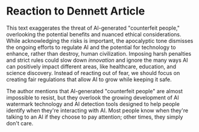 
# Reaction to Dennett Article

This text exaggerates the threat of AI-generated "counterfeit people," overlooking the potential benefits and nuanced ethical considerations.
While acknowledging the risks is important, the apocalyptic tone dismisses the ongoing efforts to regulate AI and the potential for technology to enhance, rather than destroy, human civilization. 
Imposing harsh penalties and strict rules could slow down _innovation_ and ignore the many ways AI can positively impact different areas, like healthcare, education, and science discovery. Instead of reacting out of fear, we should focus on creating fair regulations that allow AI to grow while keeping it safe.

The author mentions that AI-generated "counterfeit people" are almost impossible to resist, but they overlook the growing development of AI watermark technology and AI detection tools designed to help people identify when they're interacting with AI. Most people know when they're talking to an AI if they choose to pay attention; other times, they simply don't care.
